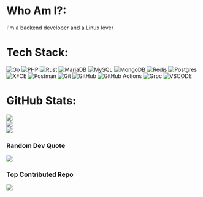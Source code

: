 # Who Am I?:
I'm a backend developer and a Linux lover

# Tech Stack:
![Go](https://img.shields.io/badge/go-%2300ADD8.svg?style=for-the-badge&logo=go&logoColor=white) ![PHP](https://img.shields.io/badge/php-%23777BB4.svg?style=for-the-badge&logo=php&logoColor=white) ![Rust](https://img.shields.io/badge/rust-%23000000.svg?style=for-the-badge&logo=rust&logoColor=white) ![MariaDB](https://img.shields.io/badge/MariaDB-003545?style=for-the-badge&logo=mariadb&logoColor=white) ![MySQL](https://img.shields.io/badge/mysql-4479A1.svg?style=for-the-badge&logo=mysql&logoColor=white) ![MongoDB](https://img.shields.io/badge/MongoDB-%234ea94b.svg?style=for-the-badge&logo=mongodb&logoColor=white) ![Redis](https://img.shields.io/badge/redis-%23DD0031.svg?style=for-the-badge&logo=redis&logoColor=white) ![Postgres](https://img.shields.io/badge/postgres-%23316192.svg?style=for-the-badge&logo=postgresql&logoColor=white) ![XFCE](https://img.shields.io/badge/XFCE-%232284F2.svg?style=for-the-badge&logo=xfce&logoColor=white) ![Postman](https://img.shields.io/badge/Postman-FF6C37?style=for-the-badge&logo=postman&logoColor=white) ![Git](https://img.shields.io/badge/git-%23F05033.svg?style=for-the-badge&logo=git&logoColor=white) ![GitHub](https://img.shields.io/badge/github-%23121011.svg?style=for-the-badge&logo=github&logoColor=white) ![GitHub Actions](https://img.shields.io/badge/github%20actions-%232671E5.svg?style=for-the-badge&logo=githubactions&logoColor=white) ![Grpc](https://img.shields.io/badge/grpc-00004d?style=for-the-badge&logo=&logoColor=white) ![VSCODE](https://img.shields.io/badge/VS%20Code-3333ff?style=for-the-badge&logo=&logoColor=white)

# GitHub Stats:
![](https://github-readme-stats.vercel.app/api?username=AssassinRobot&theme=dark&hide_border=false&include_all_commits=false&count_private=false)<br/>
![](https://github-readme-streak-stats.herokuapp.com/?user=AssassinRobot&theme=dark&hide_border=false)<br/>
![](https://github-readme-stats.vercel.app/api/top-langs/?username=AssassinRobot&theme=dark&hide_border=false&include_all_commits=false&count_private=false&layout=compact)

### Random Dev Quote
[![](https://quotes-github-readme.vercel.app/api?type=horizontal&theme=dark&quote=Talk%20is%20cheap.%20Show%20me%20the%20code.&author=Linus%20Torvalds)](https://github.com/piyushsuthar/github-readme-quotes)


### Top Contributed Repo
![](https://github-contributor-stats.vercel.app/api?username=AssassinRobot&limit=5&theme=dark&combine_all_yearly_contributions=true)
